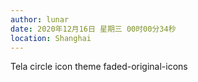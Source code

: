```yaml
---
author: lunar
date: 2020年12月16日 星期三 00时00分34秒
location: Shanghai
---
```


Tela circle icon theme
faded-original-icons
